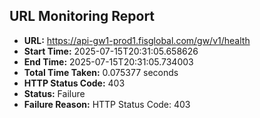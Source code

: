 ## URL Monitoring Report

- **URL:** https://api-gw1-prod1.fisglobal.com/gw/v1/health
- **Start Time:** 2025-07-15T20:31:05.658626
- **End Time:** 2025-07-15T20:31:05.734003
- **Total Time Taken:** 0.075377 seconds
- **HTTP Status Code:** 403
- **Status:** Failure
- **Failure Reason:** HTTP Status Code: 403
